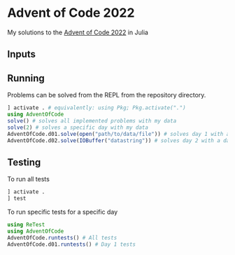 # Advent of Code 2022

My solutions to the [Advent of Code 2022](https://adventofcode.com) in Julia

## Inputs



## Running

Problems can be solved from the REPL from the repository directory.

``` julia
] activate . # equivalently: using Pkg; Pkg.activate(".")
using AdventOfCode
solve() # solves all implemented problems with my data
solve(2) # solves a specific day with my data
AdventOfCode.d01.solve(open("path/to/data/file")) # solves day 1 with a specified data file
AdventOfCode.d02.solve(IOBuffer("datastring")) # solves day 2 with a data string
```

## Testing

To run all tests
``` julia
] activate .
] test
```

To run specific tests for a specific day
``` julia
using ReTest
using AdventOfCode
AdventOfCode.runtests() # All tests
AdventOfCode.d01.runtests() # Day 1 tests
```

